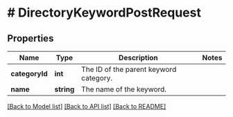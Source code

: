 # # DirectoryKeywordPostRequest

## Properties

Name | Type | Description | Notes
------------ | ------------- | ------------- | -------------
**categoryId** | **int** | The ID of the parent keyword category. |
**name** | **string** | The name of the keyword. |

[[Back to Model list]](../../README.md#models) [[Back to API list]](../../README.md#endpoints) [[Back to README]](../../README.md)
